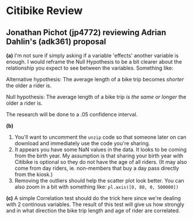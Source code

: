 # Citibike Review
## Jonathan Pichot (jp4772) reviewing Adrian Dahlin's (adk361) proposal

**(a)**
I'm not sure if simply asking if a variable 'effects' another variable is enough. I would reframe the Null Hypothesis to be a bit clearer about the relationship you expect to see between the variables. Something like:

Alternative hypothesis: The average length of a bike trip becomes *shorter* the older a rider is.

Null hypothesis: The average length of a bike trip *is the same or longer* the older a rider is.

The research will be done to a .05 confidence interval.

**(b)**
1. You'll want to uncomment the `unzip` code so that someone later on can download and immediately use the code you're sharing.
2. It appears you have some NaN values in the data. It looks to be coming from the birth year. My assumption is that sharing your birth year with Citibike is optional so they do not have the age of all riders. (It may also come from day riders, ie. non-members that buy a day pass directly from the kiosk.)
3. Removing the outliers should help the scatter plot look better. You can also zoom in a bit with something like: `pl.axis([0, 80, 0, 500000])`

**(c)**
A simple Correlation test should do the trick here since we're dealing with 2 continous variables. The result of this test will give us how strongly and in what direction the bike trip length and age of rider are correlated.